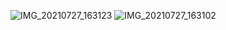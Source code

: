 ![IMG_20210727_163123](https://user-images.githubusercontent.com/86563681/127144743-b3ac37f6-8a60-4692-aab1-9bb3753a3ec2.jpg)
![IMG_20210727_163102](https://user-images.githubusercontent.com/86563681/127144753-0a316325-1083-4af5-aba3-e3f86bf85cb0.jpg)
